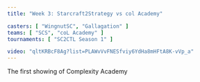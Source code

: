 ```yaml
---
title: "Week 3: Starcraft2Strategy vs col Academy"

casters: [ "WingnutSC", "Gallagation" ]
teams: [ "SCS", "coL Academy" ]
tournaments: [ "SC2CTL Season 1" ]

video: "qltKRBcF8Ag?list=PLAWvVvFNESfviy6YdHa8mHFtA8K-vVp_a"
---
```


The first showing of Complexity Academy